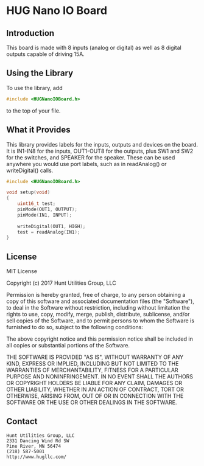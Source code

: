 HUG Nano IO Board
===================

Introduction
-------------------

This board is made with 8 inputs (analog or digital) as well as 8 digital
outputs capable of driving 15A.

Using the Library
-------------------
To use the library, add

```cpp
#include <HUGNanoIOBoard.h>
```

to the top of your file.

What it Provides
--------------------

This library provides labels for the inputs, outputs and devices on the board.  It is 
IN1-IN8 for the inputs, OUT1-OUT8 for the outputs, plus SW1 and SW2 for the switches,
and SPEAKER for the speaker.  These can be used anywhere you would use port labels, such
as in readAnalog() or writeDigital() calls.

```cpp
#include <HUGNanoIOBoard.h>

void setup(void)
{
    uint16_t test;
    pinMode(OUT1, OUTPUT);
    pinMode(IN1, INPUT);
    
    writeDigital(OUT1, HIGH);
    test = readAnalog(IN1);
}

```

License
----------------------

MIT License

Copyright (c) 2017 Hunt Utilities Group, LLC

Permission is hereby granted, free of charge, to any person obtaining a copy
of this software and associated documentation files (the "Software"), to deal
in the Software without restriction, including without limitation the rights
to use, copy, modify, merge, publish, distribute, sublicense, and/or sell
copies of the Software, and to permit persons to whom the Software is
furnished to do so, subject to the following conditions:

The above copyright notice and this permission notice shall be included in all
copies or substantial portions of the Software.

THE SOFTWARE IS PROVIDED "AS IS", WITHOUT WARRANTY OF ANY KIND, EXPRESS OR
IMPLIED, INCLUDING BUT NOT LIMITED TO THE WARRANTIES OF MERCHANTABILITY,
FITNESS FOR A PARTICULAR PURPOSE AND NONINFRINGEMENT. IN NO EVENT SHALL THE
AUTHORS OR COPYRIGHT HOLDERS BE LIABLE FOR ANY CLAIM, DAMAGES OR OTHER
LIABILITY, WHETHER IN AN ACTION OF CONTRACT, TORT OR OTHERWISE, ARISING FROM,
OUT OF OR IN CONNECTION WITH THE SOFTWARE OR THE USE OR OTHER DEALINGS IN THE
SOFTWARE.

Contact
------------------------
```
Hunt Utilities Group, LLC
2331 Dancing Wind Rd SW
Pine River, MN 56474
(218) 587-5001
http://www.hugllc.com/
```